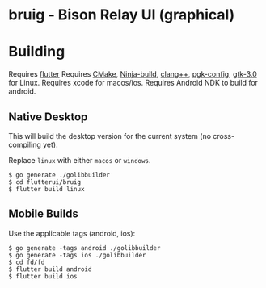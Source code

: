 # bruig - Bison Relay UI (graphical)

# Building

Requires [flutter](https://wwww.flutter.dev)
Requires [CMake](https://cmake.org/), [Ninja-build](https://ninja-build.org/), [clang++](https://clang.llvm.org/), [pgk-config](https://pkgconfig.freedesktop.org/releases/), [gtk-3.0](https://docs.gtk.org/gtk3/) for Linux.
Requires xcode for macos/ios.
Requires Android NDK to build for android. 

## Native Desktop

This will build the desktop version for the current system (no cross-compiling
yet).

Replace `linux` with either `macos` or `windows`.

```shell
$ go generate ./golibbuilder
$ cd flutterui/bruig
$ flutter build linux
```

## Mobile Builds

Use the applicable tags (android, ios):

```shell
$ go generate -tags android ./golibbuilder
$ go generate -tags ios ./golibbuilder
$ cd fd/fd
$ flutter build android
$ flutter build ios
```
